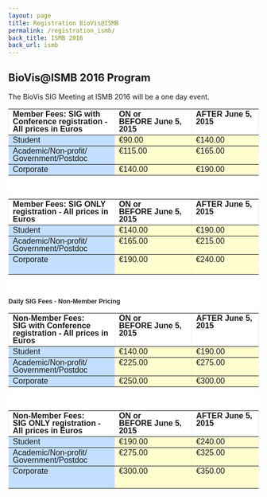 ```yaml
---
layout: page
title: Registration BioVis@ISMB
permalink: /registration_ismb/
back_title: ISMB 2016
back_url: ismb
---
```

## BioVis@ISMB 2016 Program

The BioVis SIG Meeting at ISMB 2016 will be a one day event.



<div style="color: rgb(34, 34, 34); font-family: arial, sans-serif; font-size: 12.8000001907349px; widows: 1; background-color: rgb(255, 255, 255);">
	<table border="1" cellpadding="3" cellspacing="0" style="border: 0px none; border-spacing: 0px; border-collapse: collapse;">
		<tbody>
			<tr>
				<td style="margin: 0px;" valign="top" width="244">
					<span style="font-family: Helvetica, Arial, sans-serif; line-height: 15px;"><strong><strong>Member Fees: SIG</strong><strong>&nbsp;with Conference registration - All prices in Euros</strong></strong></span></td>
				<td style="margin: 0px;" valign="top" width="168">
					<span style="font-family: Helvetica, Arial, sans-serif; line-height: 15px;"><strong>ON or BEFORE&nbsp;<span class="aBn" data-term="goog_1993573834" style="border-bottom-width: 1px; border-bottom-style: dashed; border-bottom-color: rgb(204, 204, 204); position: relative; top: -2px; z-index: 0;" tabindex="0"><span class="aQJ" style="position: relative; top: 2px; z-index: -1;">June 5, 2015</span></span></strong></span></td>
				<td style="margin: 0px;" valign="top" width="140">
					<span style="font-family: Helvetica, Arial, sans-serif; line-height: 15px;"><strong>AFTER&nbsp;<span class="aBn" data-term="goog_1993573835" style="border-bottom-width: 1px; border-bottom-style: dashed; border-bottom-color: rgb(204, 204, 204); position: relative; top: -2px; z-index: 0;" tabindex="0"><span class="aQJ" style="position: relative; top: 2px; z-index: -1;">June 5, 2015</span></span></strong></span></td>
			</tr>
			<tr>
				<td bgcolor="#c3dffd" style="margin: 0px;" valign="top" width="244">
					<span style="font-family: Helvetica, Arial, sans-serif; line-height: 15px;">Student</span></td>
				<td bgcolor="#fffecf" style="margin: 0px;" valign="top" width="168">
					<span style="font-family: Helvetica, Arial, sans-serif; line-height: 15px;">&euro;90.00</span></td>
				<td bgcolor="#fffecf" style="margin: 0px;" valign="top" width="140">
					<span style="font-family: Helvetica, Arial, sans-serif; line-height: 15px;">&euro;140.00</span></td>
			</tr>
			<tr>
				<td bgcolor="#c3dffd" style="margin: 0px;" valign="top" width="244">
					<span style="font-family: Helvetica, Arial, sans-serif; line-height: 15px;">Academic/Non-profit/<wbr />Government/Postdoc</span></td>
				<td bgcolor="#fffecf" style="margin: 0px;" valign="top" width="168">
					<span style="font-family: Helvetica, Arial, sans-serif; line-height: 15px;">&euro;115.00</span></td>
				<td bgcolor="#fffecf" style="margin: 0px;" valign="top" width="140">
					<span style="font-family: Helvetica, Arial, sans-serif; line-height: 15px;">&euro;165.00</span></td>
			</tr>
			<tr>
				<td bgcolor="#c3dffd" style="margin: 0px;" valign="top" width="244">
					<span style="font-family: Helvetica, Arial, sans-serif; line-height: 15px;">Corporate</span></td>
				<td bgcolor="#fffecf" style="margin: 0px;" valign="top" width="168">
					<span style="font-family: Helvetica, Arial, sans-serif; line-height: 15px;">&euro;140.00</span></td>
				<td bgcolor="#fffecf" style="margin: 0px;" valign="top" width="140">
					<span style="font-family: Helvetica, Arial, sans-serif; line-height: 15px;">&euro;190.00</span></td>
			</tr>
		</tbody>
	</table>
	<div style="margin-top: 0px; margin-bottom: 5px;">
		<span style="font-family: Helvetica, Arial, sans-serif; line-height: 15px;">&nbsp;</span></div>
	<table border="1" cellpadding="3" cellspacing="0" style="border: 0px none; border-spacing: 0px; border-collapse: collapse;">
		<tbody>
			<tr>
				<td style="margin: 0px;" valign="top" width="244">
					<span style="font-family: Helvetica, Arial, sans-serif; line-height: 15px;"><strong><strong>Member Fees: SIG</strong><strong>&nbsp;ONLY registration - All prices in Euros</strong></strong></span></td>
				<td style="margin: 0px;" valign="top" width="168">
					<span style="font-family: Helvetica, Arial, sans-serif; line-height: 15px;"><strong>ON or BEFORE&nbsp;<span class="aBn" data-term="goog_1993573836" style="border-bottom-width: 1px; border-bottom-style: dashed; border-bottom-color: rgb(204, 204, 204); position: relative; top: -2px; z-index: 0;" tabindex="0"><span class="aQJ" style="position: relative; top: 2px; z-index: -1;">June 5, 2015</span></span></strong></span></td>
				<td style="margin: 0px;" valign="top" width="140">
					<span style="font-family: Helvetica, Arial, sans-serif; line-height: 15px;"><strong>AFTER&nbsp;<span class="aBn" data-term="goog_1993573837" style="border-bottom-width: 1px; border-bottom-style: dashed; border-bottom-color: rgb(204, 204, 204); position: relative; top: -2px; z-index: 0;" tabindex="0"><span class="aQJ" style="position: relative; top: 2px; z-index: -1;">June 5, 2015</span></span></strong></span></td>
			</tr>
			<tr>
				<td bgcolor="#c3dffd" style="margin: 0px;" valign="top" width="244">
					<span style="font-family: Helvetica, Arial, sans-serif; line-height: 15px;">Student</span></td>
				<td bgcolor="#fffecf" style="margin: 0px;" valign="top" width="168">
					<span style="font-family: Helvetica, Arial, sans-serif; line-height: 15px;">&euro;140.00</span></td>
				<td bgcolor="#fffecf" style="margin: 0px;" valign="top" width="140">
					<span style="font-family: Helvetica, Arial, sans-serif; line-height: 15px;">&euro;190.00</span></td>
			</tr>
			<tr>
				<td bgcolor="#c3dffd" style="margin: 0px;" valign="top" width="244">
					<span style="font-family: Helvetica, Arial, sans-serif; line-height: 15px;">Academic/Non-profit/<wbr />Government/Postdoc</span></td>
				<td bgcolor="#fffecf" style="margin: 0px;" valign="top" width="168">
					<span style="font-family: Helvetica, Arial, sans-serif; line-height: 15px;">&euro;165.00</span></td>
				<td bgcolor="#fffecf" style="margin: 0px;" valign="top" width="140">
					<span style="font-family: Helvetica, Arial, sans-serif; line-height: 15px;">&euro;215.00</span></td>
			</tr>
			<tr>
				<td bgcolor="#c3dffd" style="margin: 0px;" valign="top" width="244">
					<span style="font-family: Helvetica, Arial, sans-serif; line-height: 15px;">Corporate</span></td>
				<td bgcolor="#fffecf" style="margin: 0px;" valign="top" width="168">
					<span style="font-family: Helvetica, Arial, sans-serif; line-height: 15px;">&euro;190.00</span></td>
				<td bgcolor="#fffecf" style="margin: 0px;" valign="top" width="140">
					<span style="font-family: Helvetica, Arial, sans-serif; line-height: 15px;">&euro;240.00</span><br />
					&nbsp;</td>
			</tr>
		</tbody>
	</table>
	<div>
		&nbsp;</div>
	<div>
		<br />
		<span style="font-family: Helvetica, Arial, sans-serif; line-height: 15px;"><strong>Daily SIG Fees - Non-Member Pricing</strong></span></div>
	<table border="1" cellpadding="3" cellspacing="0" style="border: 0px none; border-spacing: 0px; border-collapse: collapse;">
		<tbody>
			<tr>
				<td style="margin: 0px;" valign="top" width="244">
					<span style="font-family: Helvetica, Arial, sans-serif; line-height: 15px;"><strong><strong><strong>Non-Member Fees: SIG</strong><strong>&nbsp;with Conference registration - All prices in Euros</strong></strong></strong></span></td>
				<td style="margin: 0px;" valign="top" width="169">
					<span style="font-family: Helvetica, Arial, sans-serif; line-height: 15px;"><strong>ON or BEFORE&nbsp;<span class="aBn" data-term="goog_1993573838" style="border-bottom-width: 1px; border-bottom-style: dashed; border-bottom-color: rgb(204, 204, 204); position: relative; top: -2px; z-index: 0;" tabindex="0"><span class="aQJ" style="position: relative; top: 2px; z-index: -1;">June 5, 2015</span></span></strong></span></td>
				<td style="margin: 0px;" valign="top" width="139">
					<span style="font-family: Helvetica, Arial, sans-serif; line-height: 15px;"><strong>AFTER&nbsp;<span class="aBn" data-term="goog_1993573839" style="border-bottom-width: 1px; border-bottom-style: dashed; border-bottom-color: rgb(204, 204, 204); position: relative; top: -2px; z-index: 0;" tabindex="0"><span class="aQJ" style="position: relative; top: 2px; z-index: -1;">June 5, 2015</span></span></strong></span></td>
			</tr>
			<tr>
				<td bgcolor="#c3dffd" style="margin: 0px;" valign="top" width="244">
					<span style="font-family: Helvetica, Arial, sans-serif; line-height: 15px;">Student</span></td>
				<td bgcolor="#fffecf" style="margin: 0px;" valign="top" width="169">
					<span style="font-family: Helvetica, Arial, sans-serif; line-height: 15px;">&euro;140.00</span></td>
				<td bgcolor="#fffecf" style="margin: 0px;" valign="top" width="139">
					<span style="font-family: Helvetica, Arial, sans-serif; line-height: 15px;">&euro;190.00</span></td>
			</tr>
			<tr>
				<td bgcolor="#c3dffd" style="margin: 0px;" valign="top" width="244">
					<span style="font-family: Helvetica, Arial, sans-serif; line-height: 15px;">Academic/Non-profit/<wbr />Government/Postdoc</span></td>
				<td bgcolor="#fffecf" style="margin: 0px;" valign="top" width="169">
					<span style="font-family: Helvetica, Arial, sans-serif; line-height: 15px;">&euro;225.00</span></td>
				<td bgcolor="#fffecf" style="margin: 0px;" valign="top" width="139">
					<span style="font-family: Helvetica, Arial, sans-serif; line-height: 15px;">&euro;275.00</span></td>
			</tr>
			<tr>
				<td bgcolor="#c3dffd" style="margin: 0px;" valign="top" width="244">
					<span style="font-family: Helvetica, Arial, sans-serif; line-height: 15px;">Corporate</span></td>
				<td bgcolor="#fffecf" style="margin: 0px;" valign="top" width="169">
					<span style="font-family: Helvetica, Arial, sans-serif; line-height: 15px;">&euro;250.00</span></td>
				<td bgcolor="#fffecf" style="margin: 0px;" valign="top" width="139">
					<span style="font-family: Helvetica, Arial, sans-serif; line-height: 15px;">&euro;300.00</span></td>
			</tr>
		</tbody>
	</table>
	<div style="margin-top: 0px; margin-bottom: 5px;">
		<span style="font-family: Helvetica, Arial, sans-serif; line-height: 15px;">&nbsp;</span></div>
	<table border="1" cellpadding="3" cellspacing="0" style="border: 0px none; border-spacing: 0px; border-collapse: collapse;">
		<tbody>
			<tr>
				<td style="margin: 0px;" valign="top" width="244">
					<span style="font-family: Helvetica, Arial, sans-serif; line-height: 15px;"><strong><strong>Non-Member Fees: SIG</strong><strong>&nbsp;ONLY registration - All prices in Euros</strong></strong></span></td>
				<td style="margin: 0px;" valign="top" width="169">
					<span style="font-family: Helvetica, Arial, sans-serif; line-height: 15px;"><strong>ON or BEFORE&nbsp;<span class="aBn" data-term="goog_1993573840" style="border-bottom-width: 1px; border-bottom-style: dashed; border-bottom-color: rgb(204, 204, 204); position: relative; top: -2px; z-index: 0;" tabindex="0"><span class="aQJ" style="position: relative; top: 2px; z-index: -1;">June 5, 2015</span></span></strong></span></td>
				<td style="margin: 0px;" valign="top" width="139">
					<span style="font-family: Helvetica, Arial, sans-serif; line-height: 15px;"><strong>AFTER&nbsp;<span class="aBn" data-term="goog_1993573841" style="border-bottom-width: 1px; border-bottom-style: dashed; border-bottom-color: rgb(204, 204, 204); position: relative; top: -2px; z-index: 0;" tabindex="0"><span class="aQJ" style="position: relative; top: 2px; z-index: -1;">June 5, 2015</span></span></strong></span></td>
			</tr>
			<tr>
				<td bgcolor="#c3dffd" style="margin: 0px;" valign="top" width="244">
					<span style="font-family: Helvetica, Arial, sans-serif; line-height: 15px;">Student</span></td>
				<td bgcolor="#fffecf" style="margin: 0px;" valign="top" width="169">
					<span style="font-family: Helvetica, Arial, sans-serif; line-height: 15px;">&euro;190.00</span></td>
				<td bgcolor="#fffecf" style="margin: 0px;" valign="top" width="139">
					<span style="font-family: Helvetica, Arial, sans-serif; line-height: 15px;">&euro;240.00</span></td>
			</tr>
			<tr>
				<td bgcolor="#c3dffd" style="margin: 0px;" valign="top" width="244">
					<span style="font-family: Helvetica, Arial, sans-serif; line-height: 15px;">Academic/Non-profit/<wbr />Government/Postdoc</span></td>
				<td bgcolor="#fffecf" style="margin: 0px;" valign="top" width="169">
					<span style="font-family: Helvetica, Arial, sans-serif; line-height: 15px;">&euro;275.00</span></td>
				<td bgcolor="#fffecf" style="margin: 0px;" valign="top" width="139">
					<span style="font-family: Helvetica, Arial, sans-serif; line-height: 15px;">&euro;325.00</span></td>
			</tr>
			<tr>
				<td bgcolor="#c3dffd" style="margin: 0px;" valign="top" width="244">
					<span style="font-family: Helvetica, Arial, sans-serif; line-height: 15px;">Corporate</span></td>
				<td bgcolor="#fffecf" style="margin: 0px;" valign="top" width="169">
					<span style="font-family: Helvetica, Arial, sans-serif; line-height: 15px;">&euro;300.00</span></td>
				<td bgcolor="#fffecf" style="margin: 0px;" valign="top" width="139">
					<p style="margin-top: 0px; margin-bottom: 5px;"><span style="font-family: Helvetica, Arial, sans-serif; line-height: 15px;">&euro;350.00</span></p>
					<div>
						&nbsp;</div>
				</td>
			</tr>
		</tbody>
	</table>
</div>